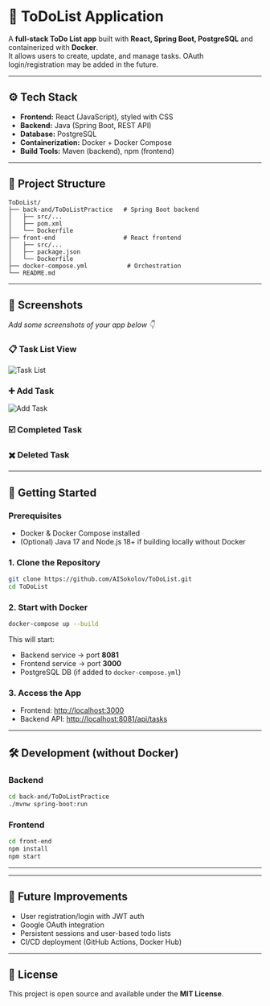 # 📝 ToDoList Application

A **full‑stack ToDo List app** built with **React, Spring Boot, PostgreSQL** and containerized with **Docker**.  
It allows users to create, update, and manage tasks. OAuth login/registration may be added in the future.  

---

## ⚙️ Tech Stack

- **Frontend:** React (JavaScript), styled with CSS  
- **Backend:** Java (Spring Boot, REST API)  
- **Database:** PostgreSQL  
- **Containerization:** Docker + Docker Compose  
- **Build Tools:** Maven (backend), npm (frontend)  

---

## 📂 Project Structure

```
ToDoList/
├── back-and/ToDoListPractice   # Spring Boot backend
│   ├── src/...
│   ├── pom.xml
│   └── Dockerfile
├── front-end                   # React frontend
│   ├── src/...
│   ├── package.json
│   └── Dockerfile
├── docker-compose.yml           # Orchestration
└── README.md
```

---

## 📸 Screenshots

_Add some screenshots of your app below 👇_

### 📋 Task List View
![Task List](docs/screenshots/todo-list.png)

### ➕ Add Task 
![Add Task](docs/screenshots/add-task.png)

### ☑️ Completed Task 

### ✖️ Deleted Task 


---

## 🚀 Getting Started

### Prerequisites
- Docker & Docker Compose installed  
- (Optional) Java 17 and Node.js 18+ if building locally without Docker  

### 1. Clone the Repository
```bash
git clone https://github.com/AISokolov/ToDoList.git
cd ToDoList
```

### 2. Start with Docker
```bash
docker-compose up --build
```

This will start:
- Backend service → port **8081**  
- Frontend service → port **3000**  
- PostgreSQL DB (if added to `docker-compose.yml`)  

### 3. Access the App
- Frontend: [http://localhost:3000](http://localhost:3000)  
- Backend API: [http://localhost:8081/api/tasks](http://localhost:8081/api/tasks)  

---

## 🛠️ Development (without Docker)

### Backend
```bash
cd back-and/ToDoListPractice
./mvnw spring-boot:run
```

### Frontend
```bash
cd front-end
npm install
npm start
```

---

---

## 🔮 Future Improvements
- User registration/login with JWT auth  
- Google OAuth integration  
- Persistent sessions and user-based todo lists  
- CI/CD deployment (GitHub Actions, Docker Hub)  

---

## 📜 License
This project is open source and available under the **MIT License**.
